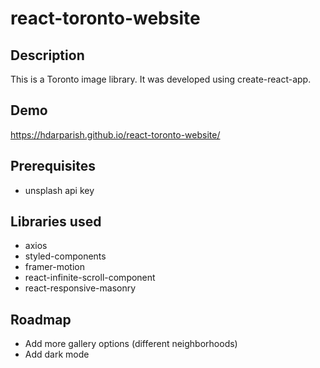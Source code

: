 # react-toronto-website

## Description

This is a Toronto image library. It was developed using create-react-app.


## Demo
https://hdarparish.github.io/react-toronto-website/

## Prerequisites

- unsplash api key

## Libraries used

- axios
- styled-components
- framer-motion
- react-infinite-scroll-component
- react-responsive-masonry

## Roadmap

- Add more gallery options (different neighborhoods)
- Add dark mode
